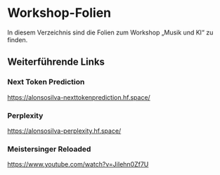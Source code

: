 # Workshop-Folien
In diesem Verzeichnis sind die Folien zum Workshop „Musik und KI“ zu finden.

## Weiterführende Links

### Next Token Prediction
https://alonsosilva-nexttokenprediction.hf.space/

### Perplexity
https://alonsosilva-perplexity.hf.space/


### Meistersinger Reloaded
https://www.youtube.com/watch?v=JiIehn0Zf7U
